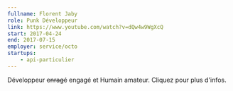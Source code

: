 ```yaml
---
fullname: Florent Jaby
role: Punk Développeur
link: https://www.youtube.com/watch?v=dQw4w9WgXcQ
start: 2017-04-24
end: 2017-07-15
employer: service/octo
startups:
    - api-particulier
---
```


Développeur ~~enragé~~ engagé et Humain amateur. Cliquez pour plus d'infos.
